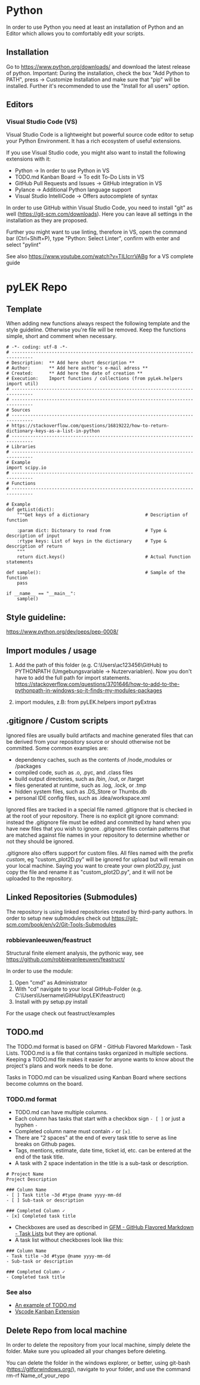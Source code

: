 # Python

In order to use Python you need at least an installation of Python and an Editor which allows you to comfortably edit your scripts.

## Installation
Go to https://www.python.org/downloads/ and download the latest release of python. Important: During the installation, check the box "Add Python to PATH", press -> Customize Installation and make sure that "pip" will be installed. Further it's recommended to use the "Install for all users" option.

## Editors 

### Visual Studio Code (VS)

Visual Studio Code is a lightweight but powerful source code editor to setup your Python Environment. It has a rich ecosystem of useful extensions. 

If you use Visual Studio code, you might also want to install the following extensions with it:

- Python -> In order to use Python in VS
- TODO.md Kanban Board -> To edit To-Do Lists in VS
- GitHub Pull Requests and Issues -> GitHub integration in VS
- Pylance -> Additional Python language support
- Visual Studio IntelliCode -> Offers autocomplete of syntax

In order to use GitHub within Visual Studio Code, you need to install "git" as well (https://git-scm.com/downloads). Here you can leave all settings in the installation as they are proposed.

Further you might want to use linting, therefore in VS, open the command bar (Ctrl+Shift+P), type "Python: Select Linter", confirm with enter and select "pylint"

See also https://www.youtube.com/watch?v=TILIcrrVABg for a VS complete guide

# pyLEK Repo

## Template
When adding new functions always respect the following template and the style guideline. Otherwise you're file will be removed. Keep the functions simple, short and comment when necessary.

    # -*- coding: utf-8 -*-
    # ------------------------------------------------------------------------------
    # Description:  ** Add here short description **
    # Author:       ** Add here author's e-mail adress **
    # Created:      ** Add here the date of creation **
    # Execution:    Import functions / collections (from pyLek.helpers import util)
    # ------------------------------------------------------------------------------
    # ------------------------------------------------------------------------------
    # Sources
    # ------------------------------------------------------------------------------ 
    # https://stackoverflow.com/questions/16819222/how-to-return-dictionary-keys-as-a-list-in-python
    # ------------------------------------------------------------------------------
    # Libraries
    # ------------------------------------------------------------------------------                                                          
    # Example
    import scipy.io
    # ------------------------------------------------------------------------------
    # Functions
    # ------------------------------------------------------------------------------

    # Example
    def getList(dict): 
        """Get keys of a dictionary				        # Description of function

        :param dict: Dictonary to read from			    # Type & description of input
        :rtype keys: List of keys in the dictionary	    # Type & description of return
        """
        return dict.keys() 					            # Actual Function statements

    def sample():                                       # Sample of the function
        pass

    if __name__ == "__main__":
        sample()

## Style guideline:
https://www.python.org/dev/peps/pep-0008/

## Import modules / usage
1. Add the path of this folder (e.g. C:\Users\ac123456\GitHub) to PYTHONPATH  (Umgebungsvariable -> Nutzervariablen). 
Now you don't have to add the full path for import statements.
https://stackoverflow.com/questions/3701646/how-to-add-to-the-pythonpath-in-windows-so-it-finds-my-modules-packages

2. import modules, z.B: from pyLEK.helpers import pyExtras

## .gitignore / Custom scripts

Ignored files are usually build artifacts and machine generated files that can be derived from your repository source or should otherwise not be committed. Some common examples are:

- dependency caches, such as the contents of /node_modules or /packages
- compiled code, such as .o, .pyc, and .class files
- build output directories, such as /bin, /out, or /target
- files generated at runtime, such as .log, .lock, or .tmp
- hidden system files, such as .DS_Store or Thumbs.db
- personal IDE config files, such as .idea/workspace.xml

Ignored files are tracked in a special file named .gitignore that is checked in at the root of your repository. There is no explicit git ignore command: instead the .gitignore file must be edited and committed by hand when you have new files that you wish to ignore. .gitignore files contain patterns that are matched against file names in your repository to determine whether or not they should be ignored.

.gitignore also offers support for custom files. All files named with the prefix *custom*, eg "custom_plot2D.py" will be ignored for upload but will remain on your local machine. Saying you want to create your own plot2D.py, just copy the file and rename it as "custom_plot2D.py", and it will not be uploaded to the repository.

## Linked Repositories (Submodules)
The repository is using linked repositories created by third-party authors. In order to setup new submodules check out https://git-scm.com/book/en/v2/Git-Tools-Submodules

### robbievanleeuwen/feastruct
Structural finite element analysis, the pythonic way, see https://github.com/robbievanleeuwen/feastruct/

In order to use the module:

1. Open "cmd" as Administrator
2. With "cd" navigate to your local GitHub-Folder (e.g. C:\Users\Username\GitHub\pyLEK\feastruct) 
3. Install with py setup.py install

For the usage check out feastruct/examples

## TODO.md

The TODO.md format is based on GFM - GitHub Flavored Markdown - Task Lists. TODO.md is a file that contains tasks organized in multiple sections. Keeping a TODO.md file makes it easier for anyone wants to know about the project's plans and work needs to be done.

Tasks in TODO.md can be visualized using Kanban Board where sections become columns on the board.

### TODO.md format

- TODO.md can have multiple columns.
- Each column has tasks that start with a checkbox sign `- [ ]` or just a hyphen `- `
- Completed column name must contain `✓` or `[x]`.
- There are "2 spaces" at the end of every task title to serve as line breaks on Github pages.
- Tags, mentions, estimate, date time, ticket id, etc. can be entered at the end of the task title.
- A task with 2 space indentation in the title is a sub-task or description. 

```
# Project Name
Project Description

### Column Name
- [ ] Task title ~3d #type @name yyyy-mm-dd  
- [ ] Sub-task or description  

### Completed Column ✓
- [x] Completed task title  
```

- Checkboxes are used as described in [GFM - GitHub Flavored Markdown - Task Lists](https://guides.github.com/features/mastering-markdown/#GitHub-flavored-markdown) but they are optional.
- A task list without checkboxes look like this:

```
### Column Name
- Task title ~3d #type @name yyyy-mm-dd  
- Sub-task or description  

### Completed Column ✓
- Completed task title  
```

### See also

- [An example of TODO.md](TODO.md)
- [Vscode Kanban Extension](https://bit.ly/2JcrUWJ)

## Delete Repo from local machine

In order to delete the repository from your local machine, simply delete the folder. Make sure you uploaded all your changes before deleting. 

You can delete the folder in the windows explorer, or better, using git-bash (https://gitforwindows.org/), navigate to your folder, and use the command rm-rf Name_of_your_repo

